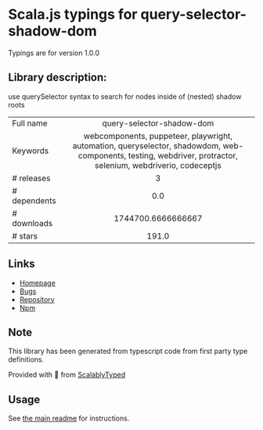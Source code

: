 
# Scala.js typings for query-selector-shadow-dom

Typings are for version 1.0.0

## Library description:
use querySelector syntax to search for nodes inside of (nested) shadow roots

|                    |                 |
| ------------------ | :-------------: |
| Full name          | query-selector-shadow-dom |
| Keywords           | webcomponents, puppeteer, playwright, automation, queryselector, shadowdom, web-components, testing, webdriver, protractor, selenium, webdriverio, codeceptjs |
| # releases         | 3 |
| # dependents       | 0.0 |
| # downloads        | 1744700.6666666667 |
| # stars            | 191.0 |

## Links
- [Homepage](https://github.com/webdriverio/query-selector-shadow-dom#readme)
- [Bugs](https://github.com/webdriverio/query-selector-shadow-dom/issues)
- [Repository](https://github.com/webdriverio/query-selector-shadow-dom)
- [Npm](https://www.npmjs.com/package/query-selector-shadow-dom)
    


## Note
This library has been generated from typescript code from first party type definitions.

Provided with :purple_heart: from [ScalablyTyped](https://github.com/oyvindberg/ScalablyTyped)

## Usage
See [the main readme](../../readme.md) for instructions.


